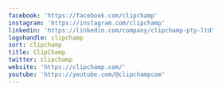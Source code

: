 ```yaml
---
facebook: 'https://facebook.com/clipchamp'
instagram: 'https://instagram.com/clipchamp'
linkedin: 'https://linkedin.com/company/clipchamp-pty-ltd'
logohandle: clipchamp
sort: clipchamp
title: ClipChamp
twitter: clipchamp
website: 'https://clipchamp.com/'
youtube: 'https://youtube.com/@clipchampcom'
---
```

